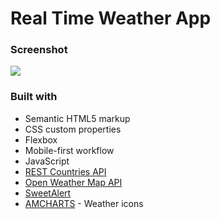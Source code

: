 # Real Time Weather App

### Screenshot

![](./screenshot.jpg)

### Built with
- Semantic HTML5 markup
- CSS custom properties
- Flexbox
- Mobile-first workflow
- JavaScript 
- [REST Countries API](https://restcountries.com/) 
- [Open Weather Map API](https://openweathermap.org/)
- [SweetAlert](https://sweetalert2.github.io/) 
- [AMCHARTS](https://www.amcharts.com/free-animated-svg-weather-icons/) - Weather icons






